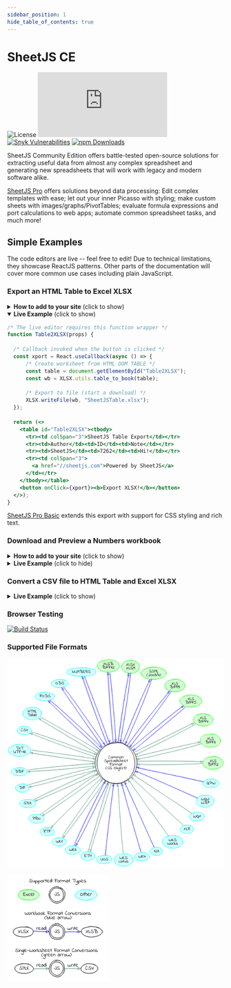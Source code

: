 ```yaml
---
sidebar_position: 1
hide_table_of_contents: true
---
```


# SheetJS CE

![License](https://img.shields.io/github/license/SheetJS/sheetjs)
[![Build Status](https://img.shields.io/github/workflow/status/sheetjs/sheetjs/Tests:%20node.js)](https://github.com/SheetJS/sheetjs/actions)
[![Snyk Vulnerabilities](https://img.shields.io/snyk/vulnerabilities/github/SheetJS/sheetjs)](https://snyk.io/test/github/SheetJS/sheetjs)
[![npm Downloads](https://img.shields.io/npm/dm/xlsx.svg)](https://cdn.sheetjs.com/)

SheetJS Community Edition offers battle-tested open-source solutions for
extracting useful data from almost any complex spreadsheet and generating new
spreadsheets that will work with legacy and modern software alike.

[SheetJS Pro](https://sheetjs.com/pro) offers solutions beyond data processing:
Edit complex templates with ease; let out your inner Picasso with styling; make
custom sheets with images/graphs/PivotTables; evaluate formula expressions and
port calculations to web apps; automate common spreadsheet tasks, and much more!

## Simple Examples

The code editors are live -- feel free to edit!  Due to technical limitations,
they showcase ReactJS patterns.  Other parts of the documentation will cover
more common use cases including plain JavaScript.

### Export an HTML Table to Excel XLSX

<details><summary><b>How to add to your site</b> (click to show)</summary>

1) Make sure your table has an ID:

```html
<table id="TableToExport">
```

2) Include a reference to the SheetJS Library in your page:

```html
<script src="https://cdn.sheetjs.com/xlsx-latest/package/dist/xlsx.full.min.js"></script>
```

3) Add a button that users will click to generate an export

```html
<button id="sheetjsexport"><b>Export as XLSX</b></button>
```

4) Add an event handler for the `click` event to create a workbook and download:

```js
document.getElementById("sheetjsexport").addEventListener('click', function() {
  /* Create worksheet from HTML DOM TABLE */
  var wb = XLSX.utils.table_to_book(document.getElementById("TableToExport"));
  /* Export to file (start a download) */
  XLSX.writeFile(wb, "SheetJSTable.xlsx");
});
```

</details>

<details open><summary><b>Live Example</b> (click to show)</summary>

```jsx live
/* The live editor requires this function wrapper */
function Table2XLSX(props) {

  /* Callback invoked when the button is clicked */
  const xport = React.useCallback(async () => {
      /* Create worksheet from HTML DOM TABLE */
      const table = document.getElementById("Table2XLSX");
      const wb = XLSX.utils.table_to_book(table);

      /* Export to file (start a download) */
      XLSX.writeFile(wb, "SheetJSTable.xlsx");
  });

  return (<>
    <table id="Table2XLSX"><tbody>
      <tr><td colSpan="3">SheetJS Table Export</td></tr>
      <tr><td>Author</td><td>ID</td><td>Note</td></tr>
      <tr><td>SheetJS</td><td>7262</td><td>Hi!</td></tr>
      <tr><td colSpan="3">
        <a href="//sheetjs.com">Powered by SheetJS</a>
      </td></tr>
    </tbody></table>
    <button onClick={xport}><b>Export XLSX!</b></button>
  </>);
}
```

<a href="https://sheetjs.com/pro">SheetJS Pro Basic</a> extends this export with
support for CSS styling and rich text.

</details>

### Download and Preview a Numbers workbook

<details><summary><b>How to add to your site</b> (click to show)</summary>

1) Create a container DIV for the table:

```html
<div id="TableContainer"></div>
```

2) Include a reference to the SheetJS Library in your page:

```html
<script src="https://cdn.sheetjs.com/xlsx-latest/package/dist/xlsx.full.min.js"></script>
```

3) Add a script block to download and update the page:

```html
<script>
(async() => {
  const f = await fetch(URL_TO_DOWNLOAD); // replace with the URL of the file
  const ab = await f.arrayBuffer();

  /* Parse file and get first worksheet */
  const wb = XLSX.read(ab);
  const ws = wb.Sheets[wb.SheetNames[0]];

  /* Generate HTML */
  var output = document.getElementById("TableContainer");
  output.innerHTML = XLSX.utils.sheet_to_html(ws);
})();
</script>
```

</details>

<details><summary><b>Live Example</b> (click to hide)</summary>

```jsx live
/* The live editor requires this function wrapper */
function Numbers2HTML(props) {
  const [html, setHTML] = React.useState("");

  /* Fetch and update HTML */
  React.useEffect(async() => {
    /* Fetch file */
    const f = await fetch("https://sheetjs.com/pres.numbers");
    const ab = await f.arrayBuffer();

    /* Parse file */
    const wb = XLSX.read(ab);
    const ws = wb.Sheets[wb.SheetNames[0]];

    /* Generate HTML */
    setHTML(XLSX.utils.sheet_to_html(ws));
  }, []);

  return (<div dangerouslySetInnerHTML={{__html: html}}/>);
}
```

<a href="https://sheetjs.com/pro">SheetJS Pro Basic</a> extends this import with
support for CSS styling and rich text.

</details>

### Convert a CSV file to HTML Table and Excel XLSX

<details><summary><b>Live Example</b> (click to show)</summary>

```jsx live
/* The live editor requires this function wrapper */
function Tabeller(props) {

  /* Starting CSV data -- change data here */
  const csv = `\
This,is,a,Test
வணக்கம்,สวัสดี,你好,가지마
1,2,3,4`;

  /* Parse CSV into a workbook object */
  const wb = XLSX.read(csv, {type: "string"});

  /* Get the worksheet (default name "Sheet1") */
  const ws = wb.Sheets.Sheet1;

  /* Create HTML table */
  const id = "tabeller"; // HTML TABLE ID
  const __html = XLSX.utils.sheet_to_html(ws, { id });

  return (<>

    {/* Show HTML preview */}
    <div dangerouslySetInnerHTML={{__html}}/>

    {/* Export Button */}
    <button onClick={() => {

      /* Create worksheet from HTML DOM TABLE */
      const table = document.getElementById(id);
      const wb = XLSX.utils.table_to_book(table);

      /* Export to file (start a download) */
      XLSX.writeFile(wb, "SheetJSIntro.xlsx");
    }}>
      <b>Export XLSX!</b>
    </button>

  </>);

}
```

</details>


### Browser Testing

[![Build Status](https://saucelabs.com/browser-matrix/sheetjs.svg)](https://saucelabs.com/u/sheetjs)

### Supported File Formats

![circo graph of format support](./img/formats.png)

![graph legend](./img/legend.png)
